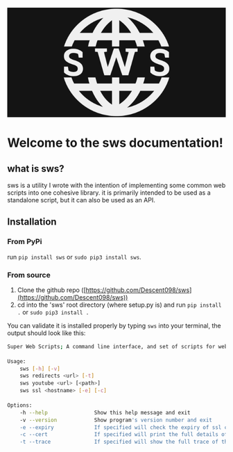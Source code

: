 

![sws-banner](./img/sws-banner.png)

# Welcome to the sws documentation!



## what is sws?

sws is a utility I wrote with the intention of implementing some common web scripts into one cohesive library. it is primarily intended to be used as a standalone script, but it can also be used as an API. 



## Installation

### From PyPi

run ```pip install sws``` or ```sudo pip3 install sws```.



### From source

1. Clone the github repo ([https://github.com/Descent098/sws](https://github.com/Descent098/sws))
2. cd into the 'sws' root directory (where setup.py is) and run ```pip install .``` or ```sudo pip3 install . ```



You can validate it is installed properly by typing ```sws``` into your terminal, the output should look like this:

```bash
Super Web Scripts; A command line interface, and set of scripts for web tasks.

Usage:
    sws [-h] [-v]
    sws redirects <url> [-t]
    sws youtube <url> [<path>]
    sws ssl <hostname> [-e] [-c]

Options:
    -h --help               Show this help message and exit
    -v --version            Show program's version number and exit
    -e --expiry             If specified will check the expiry of ssl cert/domain
    -c --cert               If specified will print the full details of the SSL cert
    -t --trace              If specified will show the full trace of the provided url
```

